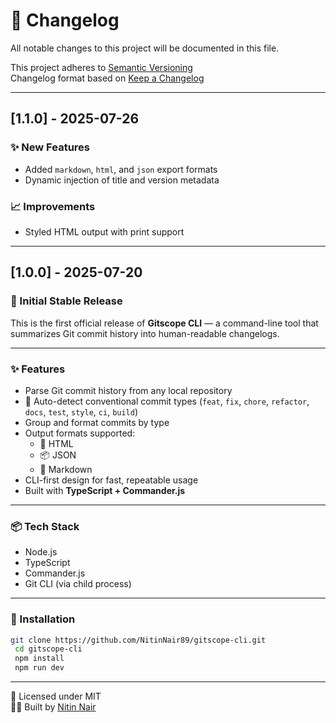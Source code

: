 # 📜 Changelog

All notable changes to this project will be documented in this file.

This project adheres to [Semantic Versioning](https://semver.org/spec/v2.0.0.html)  
Changelog format based on [Keep a Changelog](https://keepachangelog.com/en/1.0.0/)

---

## [1.1.0] - 2025-07-26

### ✨ New Features

- Added `markdown`, `html`, and `json` export formats
- Dynamic injection of title and version metadata

### 📈 Improvements

- Styled HTML output with print support

---

## [1.0.0] - 2025-07-20

### 🎉 Initial Stable Release

This is the first official release of **Gitscope CLI** — a command-line tool that summarizes Git commit history into human-readable changelogs.

---

### ✨ Features

- Parse Git commit history from any local repository
- 🧠 Auto-detect conventional commit types (`feat`, `fix`, `chore`, `refactor`, `docs`, `test`, `style`, `ci`, `build`)
- Group and format commits by type
- Output formats supported:
  - 📄 HTML
  - 📦 JSON
  - 📘 Markdown
- CLI-first design for fast, repeatable usage
- Built with **TypeScript + Commander.js**

---

### 📦 Tech Stack

- Node.js
- TypeScript
- Commander.js
- Git CLI (via child process)

---

### 📌 Installation

```bash
git clone https://github.com/NitinNair89/gitscope-cli.git
 cd gitscope-cli
 npm install
 npm run dev
```

---

🔖 Licensed under MIT  
👨‍💻 Built by [Nitin Nair](https://github.com/NitinNair89)
